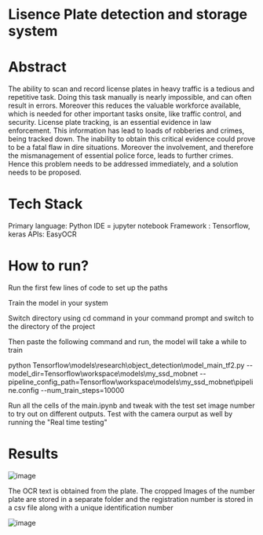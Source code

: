 # Lisence Plate detection and storage system

# Abstract 

The ability to scan and record license plates in heavy traffic is a tedious and repetitive task. Doing this task manually is nearly impossible, and can often result in errors. Moreover this reduces the valuable workforce available, which is needed for other important tasks onsite, like traffic control, and security. 
License plate tracking, is an essential evidence in law enforcement. This information has lead to loads of robberies and crimes, being tracked down. The inability to obtain this critical evidence could prove to be a fatal flaw in dire situations. Moreover the involvement, and therefore the mismanagement of essential police force, leads to further crimes. Hence this problem needs to be addressed immediately, and a solution needs to be proposed. 

# Tech Stack

Primary language: Python 
IDE = jupyter notebook
Framework : Tensorflow, keras
APIs: EasyOCR

# How to run?
Run the first few lines of code to set up the paths

Train the model in your system 

Switch directory using cd command in your command prompt and switch to the directory of the project 

Then paste the following command and run, the model will take a while to train 

python Tensorflow\models\research\object_detection\model_main_tf2.py --model_dir=Tensorflow\workspace\models\my_ssd_mobnet --pipeline_config_path=Tensorflow\workspace\models\my_ssd_mobnet\pipeline.config --num_train_steps=10000

Run all the cells of the main.ipynb and tweak with the test set image number to try out on different outputs. Test with the camera ourput as well by running the "Real time testing" 

# Results

![image](https://user-images.githubusercontent.com/73779567/138905258-74307c4b-1f75-40cf-ae32-62a32d0f3302.png)

The OCR text is obtained from the plate. The cropped Images of the number plate are stored in a separate folder and the registration number is stored in a csv file along with a unique identification number 

![image](https://user-images.githubusercontent.com/73779567/138908602-b55e3f01-c65b-42c0-a3b9-ff1f2c97233a.png)

